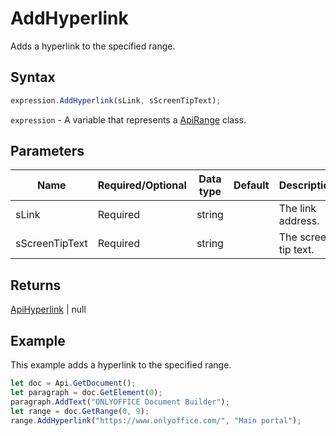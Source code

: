 # AddHyperlink

Adds a hyperlink to the specified range.

## Syntax

```javascript
expression.AddHyperlink(sLink, sScreenTipText);
```

`expression` - A variable that represents a [ApiRange](../ApiRange.md) class.

## Parameters

| **Name** | **Required/Optional** | **Data type** | **Default** | **Description** |
| ------------- | ------------- | ------------- | ------------- | ------------- |
| sLink | Required | string |  | The link address. |
| sScreenTipText | Required | string |  | The screen tip text. |

## Returns

[ApiHyperlink](../../ApiHyperlink/ApiHyperlink.md) \| null

## Example

This example adds a hyperlink to the specified range.

```javascript editor-docx
let doc = Api.GetDocument();
let paragraph = doc.GetElement(0);
paragraph.AddText("ONLYOFFICE Document Builder");
let range = doc.GetRange(0, 9);
range.AddHyperlink("https://www.onlyoffice.com/", "Main portal");
```
